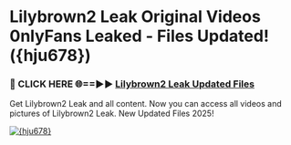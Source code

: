 # Lilybrown2 Leak Original Videos 0nlyFans Leaked - Files Updated! ({hju678})

<h3>🔴 CLICK HERE 🌐==►► <a href="https://wtach.club/leakvideo/" rel="nofollow">Lilybrown2 Leak Updated Files</a></h3>

Get Lilybrown2 Leak and all content. Now you can access all videos and pictures of Lilybrown2 Leak. New Updated Files 2025!

[![{hju678}](https://i.imgur.com/PQ7UWWw.gif)](https://wtach.club/leakvideo/)